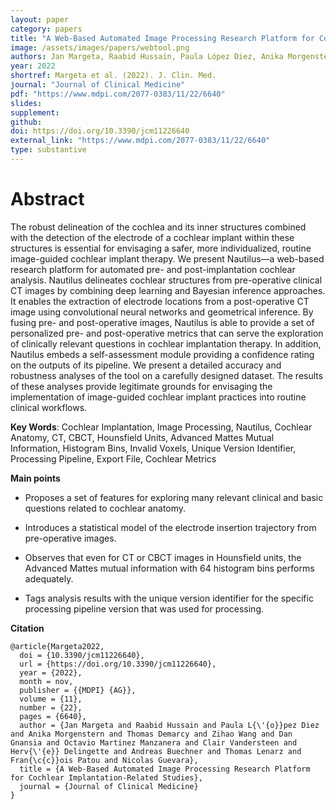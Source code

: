 ```yaml
---
layout: paper
category: papers
title: "A Web-Based Automated Image Processing Research Platform for Cochlear Implantation-Related Studies"
image: /assets/images/papers/webtool.png
authors: Jan Margeta, Raabid Hussain, Paula López Diez, Anika Morgenstern, Thomas Demarcy, Zihao Wang, Dan Gnansia, Octavio Martinez Manzanera, Clair Vandersteen, Hervé Delingette, Andreas Buechner, Thomas Lenarz, François Patou, Nicolas Guevara
year: 2022
shortref: Margeta et al. (2022). J. Clin. Med.
journal: "Journal of Clinical Medicine"
pdf: "https://www.mdpi.com/2077-0383/11/22/6640"
slides: 
supplement: 
github: 
doi: https://doi.org/10.3390/jcm11226640
external_link: "https://www.mdpi.com/2077-0383/11/22/6640"
type: substantive
---
```


# Abstract

The robust delineation of the cochlea and its inner structures combined with the detection of the electrode of a cochlear implant within these structures is essential for envisaging a safer, more individualized, routine image-guided cochlear implant therapy. We present Nautilus—a web-based research platform for automated pre- and post-implantation cochlear analysis. Nautilus delineates cochlear structures from pre-operative clinical CT images by combining deep learning and Bayesian inference approaches. It enables the extraction of electrode locations from a post-operative CT image using convolutional neural networks and geometrical inference. By fusing pre- and post-operative images, Nautilus is able to provide a set of personalized pre- and post-operative metrics that can serve the exploration of clinically relevant questions in cochlear implantation therapy. In addition, Nautilus embeds a self-assessment module providing a confidence rating on the outputs of its pipeline. We present a detailed accuracy and robustness analyses of the tool on a carefully designed dataset. The results of these analyses provide legitimate grounds for envisaging the implementation of image-guided cochlear implant practices into routine clinical workflows.

**Key Words**:  Cochlear Implantation, Image Processing, Nautilus, Cochlear Anatomy, CT, CBCT, Hounsfield Units, Advanced Mattes Mutual Information, Histogram Bins, Invalid Voxels, Unique Version Identifier, Processing Pipeline, Export File, Cochlear Metrics

**Main points**

- Proposes a set of features for exploring many relevant clinical and basic questions related to cochlear anatomy.

- Introduces a statistical model of the electrode insertion trajectory from pre-operative images.

- Observes that even for CT or CBCT images in Hounsfield units, the Advanced Mattes mutual information with 64 histogram bins performs adequately.

- Tags analysis results with the unique version identifier for the specific processing pipeline version that was used for processing.

**Citation**

```
@article{Margeta2022,
  doi = {10.3390/jcm11226640},
  url = {https://doi.org/10.3390/jcm11226640},
  year = {2022},
  month = nov,
  publisher = {{MDPI} {AG}},
  volume = {11},
  number = {22},
  pages = {6640},
  author = {Jan Margeta and Raabid Hussain and Paula L{\'{o}}pez Diez and Anika Morgenstern and Thomas Demarcy and Zihao Wang and Dan Gnansia and Octavio Martinez Manzanera and Clair Vandersteen and Herv{\'{e}} Delingette and Andreas Buechner and Thomas Lenarz and Fran{\c{c}}ois Patou and Nicolas Guevara},
  title = {A Web-Based Automated Image Processing Research Platform for Cochlear Implantation-Related Studies},
  journal = {Journal of Clinical Medicine}
}
```
